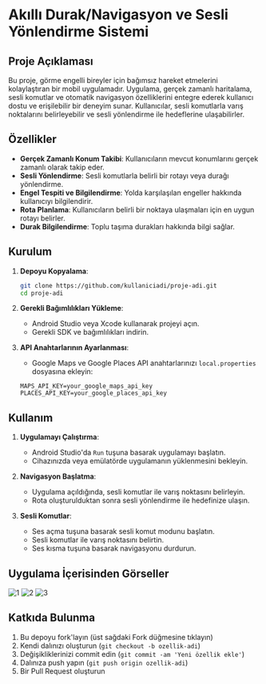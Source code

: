 # Akıllı Durak/Navigasyon ve Sesli Yönlendirme Sistemi

## Proje Açıklaması

Bu proje, görme engelli bireyler için bağımsız hareket etmelerini kolaylaştıran bir mobil uygulamadır. Uygulama, gerçek zamanlı haritalama, sesli komutlar ve otomatik navigasyon özelliklerini entegre ederek kullanıcı dostu ve erişilebilir bir deneyim sunar. Kullanıcılar, sesli komutlarla varış noktalarını belirleyebilir ve sesli yönlendirme ile hedeflerine ulaşabilirler.

## Özellikler

- **Gerçek Zamanlı Konum Takibi**: Kullanıcıların mevcut konumlarını gerçek zamanlı olarak takip eder.
- **Sesli Yönlendirme**: Sesli komutlarla belirli bir rotayı veya durağı yönlendirme.
- **Engel Tespiti ve Bilgilendirme**: Yolda karşılaşılan engeller hakkında kullanıcıyı bilgilendirir.
- **Rota Planlama**: Kullanıcıların belirli bir noktaya ulaşmaları için en uygun rotayı belirler.
- **Durak Bilgilendirme**: Toplu taşıma durakları hakkında bilgi sağlar.

## Kurulum

1. **Depoyu Kopyalama**:
    ```bash
    git clone https://github.com/kullaniciadi/proje-adi.git
    cd proje-adi
    ```

2. **Gerekli Bağımlılıkları Yükleme**:
    - Android Studio veya Xcode kullanarak projeyi açın.
    - Gerekli SDK ve bağımlılıkları indirin.

3. **API Anahtarlarının Ayarlanması**:
    - Google Maps ve Google Places API anahtarlarınızı `local.properties` dosyasına ekleyin:
    ```properties
    MAPS_API_KEY=your_google_maps_api_key
    PLACES_API_KEY=your_google_places_api_key
    ```

## Kullanım

1. **Uygulamayı Çalıştırma**:
    - Android Studio'da `Run` tuşuna basarak uygulamayı başlatın.
    - Cihazınızda veya emülatörde uygulamanın yüklenmesini bekleyin.

2. **Navigasyon Başlatma**:
    - Uygulama açıldığında, sesli komutlar ile varış noktasını belirleyin.
    - Rota oluşturulduktan sonra sesli yönlendirme ile hedefinize ulaşın.

3. **Sesli Komutlar**:
    - Ses açma tuşuna basarak sesli komut modunu başlatın.
    - Sesli komutlar ile varış noktasını belirtin.
    - Ses kısma tuşuna basarak navigasyonu durdurun.

## Uygulama İçerisinden Görseller

![1](https://github.com/AndacAkyuz/Akilli-Durak-Navigasyon-ve-Sesli-Yonlendirme-Sistemi/assets/91327557/6c9a947d-2e02-4a58-b2c0-460739d9f34b)
![2](https://github.com/AndacAkyuz/Akilli-Durak-Navigasyon-ve-Sesli-Yonlendirme-Sistemi/assets/91327557/1af515a9-6d5d-41f1-b577-24517e08498b)
![3](https://github.com/AndacAkyuz/Akilli-Durak-Navigasyon-ve-Sesli-Yonlendirme-Sistemi/assets/91327557/a6f73b94-882e-4fca-84af-cb84e274b831)


## Katkıda Bulunma

1. Bu depoyu fork'layın (üst sağdaki Fork düğmesine tıklayın)
2. Kendi dalınızı oluşturun (`git checkout -b ozellik-adi`)
3. Değişikliklerinizi commit edin (`git commit -am 'Yeni özellik ekle'`)
4. Dalınıza push yapın (`git push origin ozellik-adi`)
5. Bir Pull Request oluşturun
